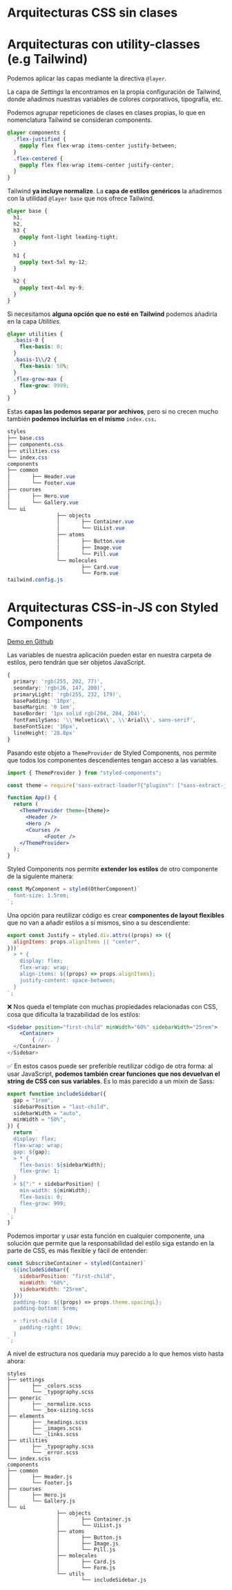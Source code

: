 # Arquitecturas CSS sin clases

# **Arquitecturas con utility-classes (e.g Tailwind)**

Podemos aplicar las capas mediante la directiva `@layer`.

La capa de *Settings* la encontramos en la propia configuración de Tailwind, donde añadimos nuestras variables de colores corporativos, tipografía, etc.

Podemos agrupar repeticiones de clases en clases propias, lo que en nomenclatura Tailwind se consideran components.

```scss
@layer components {
  .flex-justified {
    @apply flex flex-wrap items-center justify-between;
  }
  .flex-centered {
    @apply flex flex-wrap items-center justify-center;
  }
}
```

Tailwind **ya incluye normalize**. La **capa de estilos genéricos** la añadiremos con la utilidad `@layer base` que nos ofrece Tailwind.

```scss
@layer base {
  h1,
  h2,
  h3 {
    @apply font-light leading-tight;
  }

  h1 {
    @apply text-5xl my-12;
  }

  h2 {
    @apply text-4xl my-9;
  }
}
```

Si necesitamos **alguna opción que no esté en Tailwind** podemos añadirla en la capa *Utilities.*

```scss
@layer utilities {
  .basis-0 {
    flex-basis: 0;
  }
  .basis-1\\/2 {
    flex-basis: 50%;
  }
  .flex-grow-max {
    flex-grow: 9999;
  }
}
```

Estas **capas las podemos** **separar por archivos**, pero si no crecen mucho también **podemos incluirlas en el mismo** `index.css`**.**

```scss
styles
├── base.css
├── components.css
├── utilities.css
└── index.css
components
├── common
│       ├── Header.vue
│       └── Footer.vue
├── courses
│       ├── Hero.vue
│       └── Gallery.vue
└── ui
				├── objects
				│       ├── Container.vue
				│       └── UiList.vue
				├── atoms
				│       ├── Button.vue
				│       ├── Image.vue
				│       └── Pill.vue
				└── molecules
				        ├── Card.vue
				        └── Form.vue
tailwind.config.js
```

# **Arquitecturas CSS-in-JS con  Styled Components**

[Demo en Github](https://github.com/CodelyTV/css-architecture-course/tree/main/8-2-styled-components)

Las variables de nuestra aplicación pueden estar en nuestra carpeta de estilos, pero tendrán que ser objetos JavaScript.

```scss
{
  primary: 'rgb(255, 202, 77)',
  seondary: 'rgb(26, 147, 200)',
  primaryLight: 'rgb(255, 232, 179)',
  basePadding: '10px',
  baseMargin: '0 1em',
  baseBorder: '1px solid rgb(204, 204, 204)',
  fontFamilySans: '\\'Helvetica\\', \\'Arial\\', sans-serif',
  baseFontSize: '16px',
  lineHeight: '28.8px'
}
```

Pasando este objeto a `ThemeProvider` de Styled Components, nos permite que todos los componentes descendientes tengan acceso a las variables.

```jsx
import { ThemeProvider } from "styled-components";

const theme = require('sass-extract-loader?{"plugins": ["sass-extract-js"]}!./styles/settings/_variables.scss');

function App() {
  return (
    <ThemeProvider theme={theme}>
      <Header />
      <Hero />
      <Courses />
			<Footer />
    </ThemeProvider>
  );
}
```

Styled Components nos permite **extender los estilos** de otro componente de la siguiente manera:

```jsx
const MyComponent = styled(OtherComponent)`
  font-size: 1.5rem;
`;
```

Una opción para reutilizar código es crear **componentes de layout flexibles** que no van a añadir estilos a sí mismos, sino a su descendiente:

```jsx
export const Justify = styled.div.attrs((props) => ({
  alignItems: props.alignItems || "center",
}))`
  > * {
    display: flex;
    flex-wrap: wrap;
    align-items: ${(props) => props.alignItems};
    justify-content: space-between;
  }
`;
```

❌ Nos queda el template con muchas propiedades relacionadas con CSS, cosa que dificulta la trazabilidad de los estilos:

```jsx
<Sidebar position="first-child" minWidth="60%" sidebarWidth="25rem">
	<Container>
		{ //... }
  </Container>
</Sidebar>
```

✅ En estos casos puede ser preferible reutilizar código de otra forma: al usar JavaScript, **podemos también crear funciones que nos devuelvan el string de CSS con sus variables**. Es lo más parecido a un mixin de Sass:

```jsx
export function includeSidebar({
  gap = "1rem",
  sidebarPosition = "last-child",
  sidebarWidth = "auto",
  minWidth = "50%",
}) {
  return `
  display: flex;
  flex-wrap: wrap;
  gap: ${gap};
  > * {
    flex-basis: ${sidebarWidth};
    flex-grow: 1;
  }
  > ${":" + sidebarPosition} {
    min-width: ${minWidth};
    flex-basis: 0;
    flex-grow: 999;
  }
`;
}
```

Podemos importar y usar esta función en cualquier componente, una solución que permite que la responsabilidad del estilo siga estando en la parte de CSS, es más flexible y fácil de entender:

```jsx
const SubscribeContainer = styled(Container)`
  ${includeSidebar({
    sidebarPosition: "first-child",
    minWidth: "60%",
    sidebarWidth: "25rem",
  })}
  padding-top: ${(props) => props.theme.spacingL};
  padding-bottom: 5rem;

  > :first-child {
    padding-right: 10vw;
  }
`;
```

A nivel de estructura nos quedaría muy parecido a lo que hemos visto hasta ahora:

```
styles
├── settings
│       ├── _colors.scss
│       └── _typography.scss
├── generic
│       ├── _normalize.scss
│       └── _box-sizing.scss
├── elements
│       ├── _headings.scss
│       ├── _images.scss
│       └── _links.scss
├── utilities
│       ├── _typography.scss 
│       └── _error.scss
└── index.scss
components
├── common
│       ├── Header.js
│       └── Footer.js
├── courses
│       ├── Hero.js
│       └── Gallery.js
└── ui
				├── objects
				│       ├── Container.js
				│       └── UiList.js
				├── atoms
				│       ├── Button.js
				│       ├── Image.js
				│       └── Pill.js
				├── molecules
				│       ├── Card.js
				│       └── Form.js
				└── utils
				        └── includeSidebar.js
```